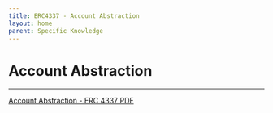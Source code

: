 ```yaml
---
title: ERC4337 - Account Abstraction
layout: home
parent: Specific Knowledge
---
```


# Account Abstraction
---

[Account Abstraction - ERC 4337 PDF](https://drive.google.com/file/d/1WrA_sbLMA5uMkiISvAX2SBPaknHjBLFJ/view?usp=drive_link)